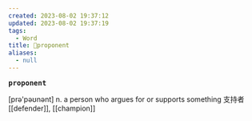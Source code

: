 ```yaml
---
created: 2023-08-02 19:37:12
updated: 2023-08-02 19:37:19
tags:
  - Word
title: 📖proponent
aliases:
  - null
---
```


<pre><strong>proponent</strong></pre>
[prə'pəʊnənt]
n. a person who argues for or supports something ⽀持者
[[defender]], [[champion]]
